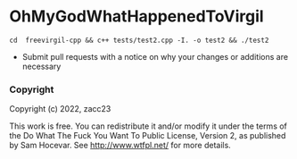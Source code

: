 OhMyGodWhatHappenedToVirgil
==============================

`cd  freevirgil-cpp &&
c++ tests/test2.cpp -I. -o test2 && ./test2`

* Submit pull requests with a notice on why your changes or additions are necessary

### Copyright

Copyright (c) 2022, zacc23

This work is free. You can redistribute it and/or modify it under the
terms of the Do What The Fuck You Want To Public License, Version 2,
as published by Sam Hocevar. See http://www.wtfpl.net/ for more details.
